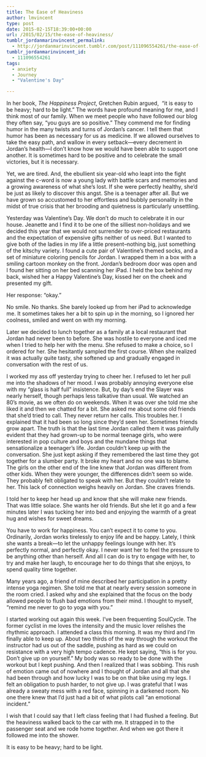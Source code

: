```yaml
---
title: The Ease of Heaviness
author: lmvincent
type: post
date: 2015-02-15T18:39:00+00:00
url: /2015/02/15/the-ease-of-heaviness/
tumblr_jordanmarinvincent_permalink:
  - http://jordanmarinvincent.tumblr.com/post/111096554261/the-ease-of-heaviness
tumblr_jordanmarinvincent_id:
  - 111096554261
tags:
  - anxiety
  - Journey
  - "Valentine's Day"

---
```

In her book, _The Happiness Project_, Gretchen Rubin argued,  “it is easy to be heavy; hard to be light.” The words have profound meaning for me, and I think most of our family. When we meet people who have followed our blog they often say, “you guys are so positive.” They commend me for finding humor in the many twists and turns of Jordan’s cancer. I tell them that humor has been as necessary for us as medicine. If we allowed ourselves to take the easy path, and wallow in every setback—every decrement in Jordan’s health—I don’t know how we would have been able to support one another. It is sometimes hard to be positive and to celebrate the small victories, but it is necessary.<!--more-->

Yet, we are tired. And, the ebullient six year-old who leapt into the fight against the c-word is now a young lady with battle scars and memories and a growing awareness of what she’s lost. If she were perfectly healthy, she’d be just as likely to discover this angst. She is a teenager after all. But we have grown so accustomed to her effortless and bubbly personality in the midst of true crisis that her brooding and quietness is particularly unsettling.

<!-- more -->

Yesterday was Valentine’s Day. We don’t do much to celebrate it in our house. Jeanette and I find it to be one of the silliest non-holidays and we decided this year that we would not surrender to over-priced restaurants and the expectation of expensive gifts neither of us need. But I wanted to give both of the ladies in my life a little present–nothing big, just something of the kitschy variety. I found a cute pair of Valentine’s themed socks, and a set of miniature coloring pencils for Jordan. I wrapped them in a box with a smiling cartoon monkey on the front. Jordan’s bedroom door was open and I found her sitting on her bed scanning her iPad. I held the box behind my back, wished her a Happy Valentine’s Day, kissed her on the cheek and presented my gift.

Her response: “okay.”

No smile. No thanks. She barely looked up from her iPad to acknowledge me. It sometimes takes her a bit to spin up in the morning, so I ignored her coolness, smiled and went on with my morning.

Later we decided to lunch together as a family at a local restaurant that Jordan had never been to before. She was hostile to everyone and iced me when I tried to help her with the menu. She refused to make a choice, so I ordered for her. She hesitantly sampled the first course. When she realized it was actually quite tasty, she softened up and gradually engaged in conversation with the rest of us.

I worked my ass off yesterday trying to cheer her. I refused to let her pull me into the shadows of her mood. I was probably annoying everyone else with my “glass is half full” insistence. But, by day’s end the Slayer was nearly herself, though perhaps less talkative than usual. We watched an 80’s movie, as we often do on weekends. When it was over she told me she liked it and then we chatted for a bit. She asked me about some old friends that she’d tried to call. They never return her calls. This troubles her. I explained that it had been so long since they’d seen her. Sometimes friends grow apart. The truth is that the last time Jordan called them it was painfully evident that they had grown-up to be normal teenage girls, who were interested in pop culture and boys and the mundane things that sensationalize a teenager’s life. Jordan couldn’t keep up with the conversation. She just kept asking if they remembered the last time they got together for a slumber party. It broke my heart and no one was to blame. The girls on the other end of the line knew that Jordan was different from other kids. When they were younger, the differences didn’t seem so wide. They probably felt obligated to speak with her. But they couldn’t relate to her. This lack of connection weighs heavily on Jordan. She craves friends.

I told her to keep her head up and know that she will make new friends. That was little solace. She wants her old friends. But she let it go and a few minutes later I was tucking her into bed and enjoying the warmth of a great hug and wishes for sweet dreams.

You have to work for happiness. You can’t expect it to come to you. Ordinarily, Jordan works tirelessly to enjoy life and be happy. Lately, I think she wants a break—to let the unhappy feelings lounge with her. It’s perfectly normal, and perfectly okay. I never want her to feel the pressure to be anything other than herself. And all I can do is try to engage with her, to try and make her laugh, to encourage her to do things that she enjoys, to spend quality time together.

Many years ago, a friend of mine described her participation in a pretty intense yoga regimen. She told me that at nearly every session someone in the room cried. I asked why and she explained that the focus on the body allowed people to flush bad emotions from their mind. I thought to myself, “remind me never to go to yoga with you.”

I started working out again this week. I’ve been frequenting SoulCycle. The former cyclist in me loves the intensity and the music lover relishes the rhythmic approach. I attended a class this morning. It was my third and I’m finally able to keep up. About two thirds of the way through the workout the instructor had us out of the saddle, pushing as hard as we could on resistance with a very high tempo cadence. He kept saying, “this is for you. Don’t give up on yourself.” My body was so ready to be done with the workout but I kept pushing. And then I realized that I was sobbing. This rush of emotion came out of nowhere and I thought of Jordan and all that she had been through and how lucky I was to be on that bike using my legs. I felt an obligation to push harder, to not give up. I was grateful that I was already a sweaty mess with a red face, spinning in a darkened room. No one there knew that I’d just had a bit of what pilots call “an emotional incident.”

I wish that I could say that I left class feeling that I had flushed a feeling. But the heaviness walked back to the car with me. It strapped in to the passenger seat and we rode home together. And when we got there it followed me into the shower.

It is easy to be heavy; hard to be light.